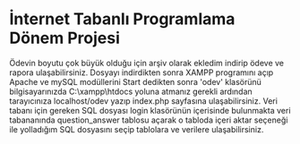 # İnternet Tabanlı Programlama Dönem Projesi
Ödevin boyutu çok büyük olduğu için arşiv olarak ekledim indirip ödeve ve rapora ulaşabilirsiniz.
Dosyayı indirdikten sonra XAMPP programını açıp Apache ve mySQL modüllerini Start dedikten sonra 'odev' klasörünü bilgisayarınızda C:\xampp\htdocs yoluna atmanız gerekli ardından tarayıcınıza localhost/odev yazıp index.php sayfasına ulaşabilirsiniz.
Veri tabanı için gereken SQL dosyası login klasörünün içerisinde bulunmakta veri tabananında question_answer tablosu açarak o tabloda içeri aktar seçeneği ile yolladığım SQL dosyasını seçip tablolara ve verilere ulaşabilirsiniz.
